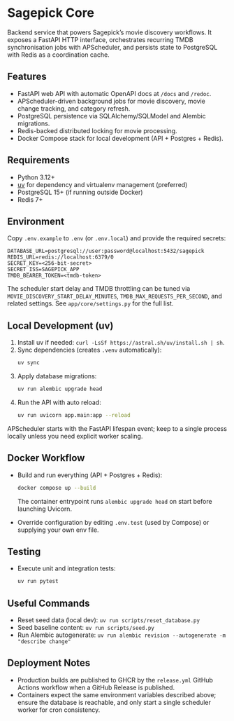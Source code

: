 Sagepick Core
=============

Backend service that powers Sagepick’s movie discovery workflows. It exposes a FastAPI HTTP interface, orchestrates recurring TMDB synchronisation jobs with APScheduler, and persists state to PostgreSQL with Redis as a coordination cache.

Features
--------
- FastAPI web API with automatic OpenAPI docs at `/docs` and `/redoc`.
- APScheduler-driven background jobs for movie discovery, movie change tracking, and category refresh.
- PostgreSQL persistence via SQLAlchemy/SQLModel and Alembic migrations.
- Redis-backed distributed locking for movie processing.
- Docker Compose stack for local development (API + Postgres + Redis).

Requirements
------------
- Python 3.12+
- [uv](https://docs.astral.sh/uv/) for dependency and virtualenv management (preferred)
- PostgreSQL 15+ (if running outside Docker)
- Redis 7+

Environment
-----------
Copy `.env.example` to `.env` (or `.env.local`) and provide the required secrets:

```
DATABASE_URL=postgresql://user:password@localhost:5432/sagepick
REDIS_URL=redis://localhost:6379/0
SECRET_KEY=<256-bit-secret>
SECRET_ISS=SAGEPICK_APP
TMDB_BEARER_TOKEN=<tmdb-token>
```

The scheduler start delay and TMDB throttling can be tuned via `MOVIE_DISCOVERY_START_DELAY_MINUTES`, `TMDB_MAX_REQUESTS_PER_SECOND`, and related settings. See `app/core/settings.py` for the full list.

Local Development (uv)
----------------------
1. Install uv if needed: `curl -LsSf https://astral.sh/uv/install.sh | sh`.
2. Sync dependencies (creates `.venv` automatically):
	```bash
	uv sync
	```
3. Apply database migrations:
	```bash
	uv run alembic upgrade head
	```
4. Run the API with auto reload:
	```bash
	uv run uvicorn app.main:app --reload
	```

APScheduler starts with the FastAPI lifespan event; keep to a single process locally unless you need explicit worker scaling.

Docker Workflow
---------------
- Build and run everything (API + Postgres + Redis):
  ```bash
  docker compose up --build
  ```
  The container entrypoint runs `alembic upgrade head` on start before launching Uvicorn.

- Override configuration by editing `.env.test` (used by Compose) or supplying your own env file.

Testing
-------
- Execute unit and integration tests:
  ```bash
  uv run pytest
  ```

Useful Commands
---------------
- Reset seed data (local dev): `uv run scripts/reset_database.py`
- Seed baseline content: `uv run scripts/seed.py`
- Run Alembic autogenerate: `uv run alembic revision --autogenerate -m "describe change"`

Deployment Notes
----------------
- Production builds are published to GHCR by the `release.yml` GitHub Actions workflow when a GitHub Release is published.
- Containers expect the same environment variables described above; ensure the database is reachable, and only start a single scheduler worker for cron consistency.
